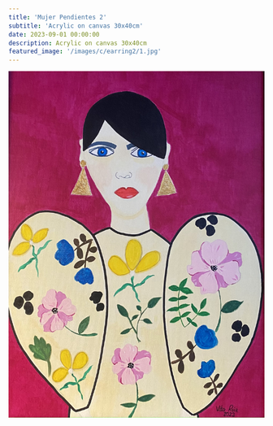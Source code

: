 ```yaml
---
title: 'Mujer Pendientes 2'
subtitle: 'Acrylic on canvas 30x40cm'
date: 2023-09-01 00:00:00
description: Acrylic on canvas 30x40cm
featured_image: '/images/c/earring2/1.jpg'
---
```


<div class="gallery" data-columns="1">
	<img src="/images/c/earring2/1.jpg">
</div>

